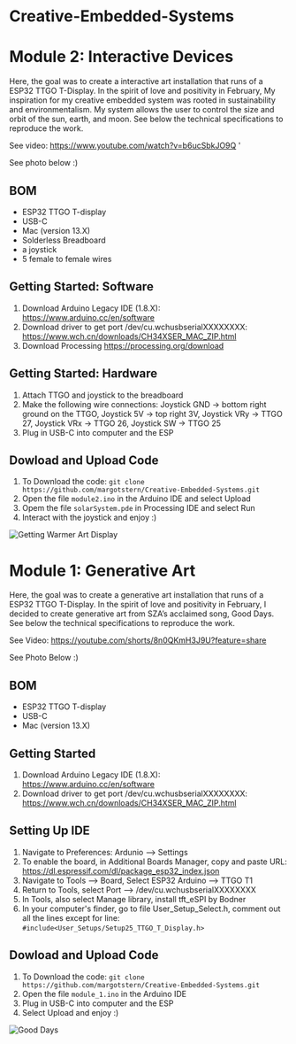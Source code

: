 # Creative-Embedded-Systems

# Module 2: Interactive Devices
Here, the goal was to create a interactive art installation that runs of a ESP32 TTGO T-Display. In the spirit of love and positivity in February, My inspiration for my creative embedded system was rooted in sustainability and environmentalism. My system allows the user to control the size and orbit of the sun, earth, and moon. See below the technical specifications to reproduce the work. 

See video: https://www.youtube.com/watch?v=b6ucSbkJO9Q '

See photo below :)
## BOM
- ESP32 TTGO T-display
- USB-C
- Mac (version 13.X)
- Solderless Breadboard
- a joystick
- 5 female to female wires

## Getting Started: Software
1. Download Arduino Legacy IDE (1.8.X): https://www.arduino.cc/en/software 
2. Download driver to get port /dev/cu.wchusbserialXXXXXXXX: https://www.wch.cn/downloads/CH34XSER_MAC_ZIP.html
3. Download Processing https://processing.org/download

## Getting Started: Hardware
1. Attach TTGO and joystick to the breadboard
2. Make the following wire connections: Joystick GND -> bottom right ground on the TTGO, Joystick 5V -> top right 3V, Joystick VRy -> TTGO 27, Joystick VRx -> TTGO 26, Joystick SW  -> TTGO 25
3. Plug in USB-C into computer and the ESP

## Dowload and Upload Code
1. To Download the code: `git clone https://github.com/margotstern/Creative-Embedded-Systems.git`
2. Open the file `module2.ino` in the Arduino IDE and select Upload
3. Opem the file `solarSystem.pde` in Processing IDE and select Run
4. Interact with the joystick and enjoy :)

![Getting Warmer Art Display](https://i.imgur.com/2sMuSdh.jpg)

# Module 1: Generative Art
Here, the goal was to create a generative art installation that runs of a ESP32 TTGO T-Display. In the spirit of love and positivity in February, I decided to create generative art from SZA’s acclaimed song, Good Days. See below the technical specifications to reproduce the work. 

See Video: https://youtube.com/shorts/8n0QKmH3J9U?feature=share

See Photo Below :)
## BOM
- ESP32 TTGO T-display
- USB-C
- Mac (version 13.X)


## Getting Started
1. Download Arduino Legacy IDE (1.8.X): https://www.arduino.cc/en/software 
2. Download driver to get port /dev/cu.wchusbserialXXXXXXXX: https://www.wch.cn/downloads/CH34XSER_MAC_ZIP.html

## Setting Up IDE
1. Navigate to Preferences: Ardunio --> Settings 
2. To enable the board, in Additional Boards Manager, copy and paste URL: https://dl.espressif.com/dl/package_esp32_index.json
3. Navigate to Tools --> Board, Select ESP32 Arduino --> TTGO T1
4. Return to Tools, select Port --> /dev/cu.wchusbserialXXXXXXXX
5. In Tools, also select Manage library, install tft_eSPI by Bodner
6. In your computer's finder, go to file User_Setup_Select.h, comment out all the lines except for line: `#include<User_Setups/Setup25_TTGO_T_Display.h>`

## Dowload and Upload Code
1. To Download the code: `git clone https://github.com/margotstern/Creative-Embedded-Systems.git`
2. Open the file `module_1.ino` in the Arduino IDE
3. Plug in USB-C into computer and the ESP
4. Select Upload and enjoy :)


![Good Days](https://i.imgur.com/RUWO6kW.jpg)
